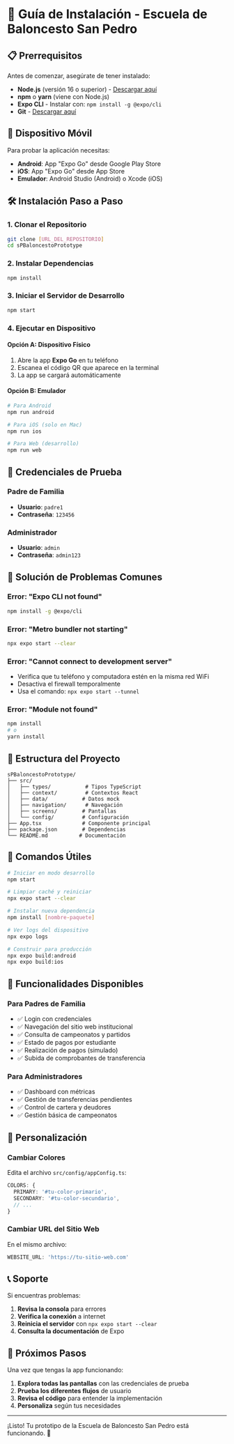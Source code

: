 # 🚀 Guía de Instalación - Escuela de Baloncesto San Pedro

## 📋 Prerrequisitos

Antes de comenzar, asegúrate de tener instalado:

- **Node.js** (versión 16 o superior) - [Descargar aquí](https://nodejs.org/)
- **npm** o **yarn** (viene con Node.js)
- **Expo CLI** - Instalar con: `npm install -g @expo/cli`
- **Git** - [Descargar aquí](https://git-scm.com/)

## 📱 Dispositivo Móvil

Para probar la aplicación necesitas:

- **Android**: App "Expo Go" desde Google Play Store
- **iOS**: App "Expo Go" desde App Store
- **Emulador**: Android Studio (Android) o Xcode (iOS)

## 🛠️ Instalación Paso a Paso

### 1. Clonar el Repositorio
```bash
git clone [URL_DEL_REPOSITORIO]
cd sPBaloncestoPrototype
```

### 2. Instalar Dependencias
```bash
npm install
```

### 3. Iniciar el Servidor de Desarrollo
```bash
npm start
```

### 4. Ejecutar en Dispositivo

#### Opción A: Dispositivo Físico
1. Abre la app **Expo Go** en tu teléfono
2. Escanea el código QR que aparece en la terminal
3. La app se cargará automáticamente

#### Opción B: Emulador
```bash
# Para Android
npm run android

# Para iOS (solo en Mac)
npm run ios

# Para Web (desarrollo)
npm run web
```

## 🔑 Credenciales de Prueba

### Padre de Familia
- **Usuario**: `padre1`
- **Contraseña**: `123456`

### Administrador
- **Usuario**: `admin`
- **Contraseña**: `admin123`

## 🐛 Solución de Problemas Comunes

### Error: "Expo CLI not found"
```bash
npm install -g @expo/cli
```

### Error: "Metro bundler not starting"
```bash
npx expo start --clear
```

### Error: "Cannot connect to development server"
- Verifica que tu teléfono y computadora estén en la misma red WiFi
- Desactiva el firewall temporalmente
- Usa el comando: `npx expo start --tunnel`

### Error: "Module not found"
```bash
npm install
# o
yarn install
```

## 📁 Estructura del Proyecto

```
sPBaloncestoPrototype/
├── src/
│   ├── types/           # Tipos TypeScript
│   ├── context/         # Contextos React
│   ├── data/           # Datos mock
│   ├── navigation/      # Navegación
│   ├── screens/        # Pantallas
│   └── config/         # Configuración
├── App.tsx             # Componente principal
├── package.json        # Dependencias
└── README.md          # Documentación
```

## 🔧 Comandos Útiles

```bash
# Iniciar en modo desarrollo
npm start

# Limpiar caché y reiniciar
npx expo start --clear

# Instalar nueva dependencia
npm install [nombre-paquete]

# Ver logs del dispositivo
npx expo logs

# Construir para producción
npx expo build:android
npx expo build:ios
```

## 📱 Funcionalidades Disponibles

### Para Padres de Familia
- ✅ Login con credenciales
- ✅ Navegación del sitio web institucional
- ✅ Consulta de campeonatos y partidos
- ✅ Estado de pagos por estudiante
- ✅ Realización de pagos (simulado)
- ✅ Subida de comprobantes de transferencia

### Para Administradores
- ✅ Dashboard con métricas
- ✅ Gestión de transferencias pendientes
- ✅ Control de cartera y deudores
- ✅ Gestión básica de campeonatos

## 🎨 Personalización

### Cambiar Colores
Edita el archivo `src/config/appConfig.ts`:
```typescript
COLORS: {
  PRIMARY: '#tu-color-primario',
  SECONDARY: '#tu-color-secundario',
  // ...
}
```

### Cambiar URL del Sitio Web
En el mismo archivo:
```typescript
WEBSITE_URL: 'https://tu-sitio-web.com'
```

## 📞 Soporte

Si encuentras problemas:

1. **Revisa la consola** para errores
2. **Verifica la conexión** a internet
3. **Reinicia el servidor** con `npx expo start --clear`
4. **Consulta la documentación** de Expo

## 🚀 Próximos Pasos

Una vez que tengas la app funcionando:

1. **Explora todas las pantallas** con las credenciales de prueba
2. **Prueba los diferentes flujos** de usuario
3. **Revisa el código** para entender la implementación
4. **Personaliza** según tus necesidades

---

¡Listo! Tu prototipo de la Escuela de Baloncesto San Pedro está funcionando. 🏀
